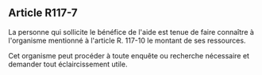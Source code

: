 ## Article R117-7

La personne qui sollicite le bénéfice de l'aide est tenue de faire connaître à l'organisme mentionné à l'article
R. 117-10 le montant de ses ressources.

Cet organisme peut procéder à toute enquête ou recherche nécessaire et demander tout éclaircissement utile.

